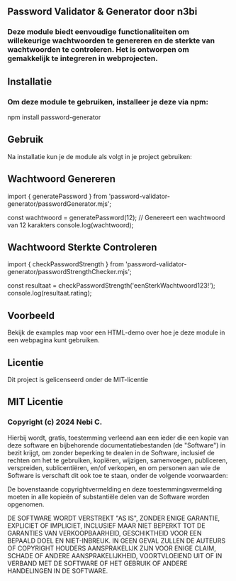 ## Password Validator & Generator door n3bi
### Deze module biedt eenvoudige functionaliteiten om willekeurige wachtwoorden te genereren en de sterkte van wachtwoorden te controleren. Het is ontworpen om gemakkelijk te integreren in webprojecten.

## Installatie
### Om deze module te gebruiken, installeer je deze via npm:
npm install password-generator

## Gebruik
Na installatie kun je de module als volgt in je project gebruiken:

## Wachtwoord Genereren
import { generatePassword } from 'password-validator-generator/passwordGenerator.mjs';

const wachtwoord = generatePassword(12); // Genereert een wachtwoord van 12 karakters
console.log(wachtwoord);

## Wachtwoord Sterkte Controleren
import { checkPasswordStrength } from 'password-validator-generator/passwordStrengthChecker.mjs';

const resultaat = checkPasswordStrength('eenSterkWachtwoord123!');
console.log(resultaat.rating);

## Voorbeeld
Bekijk de examples map voor een HTML-demo over hoe je deze module in een webpagina kunt gebruiken.

## Licentie
Dit project is gelicenseerd onder de MIT-licentie

## MIT Licentie
### Copyright (c) 2024 Nebi C.

Hierbij wordt, gratis, toestemming verleend aan een ieder die een kopie
van deze software en bijbehorende documentatiebestanden (de "Software") in
bezit krijgt, om zonder beperking te dealen in de Software, inclusief de
rechten om het te gebruiken, kopiëren, wijzigen, samenvoegen, publiceren,
verspreiden, sublicentiëren, en/of verkopen, en om personen aan wie de
Software is verschaft dit ook toe te staan, onder de volgende voorwaarden:

De bovenstaande copyrightvermelding en deze toestemmingsvermelding moeten
in alle kopieën of substantiële delen van de Software worden opgenomen.

DE SOFTWARE WORDT VERSTREKT "AS IS", ZONDER ENIGE GARANTIE, EXPLICIET OF
IMPLICIET, INCLUSIEF MAAR NIET BEPERKT TOT DE GARANTIES VAN VERKOOPBAARHEID,
GESCHIKTHEID VOOR EEN BEPAALD DOEL EN NIET-INBREUK. IN GEEN GEVAL ZULLEN DE
AUTEURS OF COPYRIGHT HOUDERS AANSPRAKELIJK ZIJN VOOR ENIGE CLAIM, SCHADE OF
ANDERE AANSPRAKELIJKHEID, VOORTVLOEIEND UIT OF IN VERBAND MET DE SOFTWARE
OF HET GEBRUIK OF ANDERE HANDELINGEN IN DE SOFTWARE.